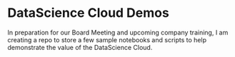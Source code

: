 # DataScience Cloud Demos
In preparation for our Board Meeting and upcoming company training, I am creating a repo to store a few sample notebooks and scripts to help demonstrate the value of the DataScience Cloud.


